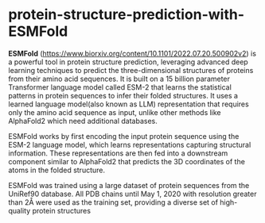 # protein-structure-prediction-with-ESMFold

**ESMFold** (https://www.biorxiv.org/content/10.1101/2022.07.20.500902v2) is a powerful tool in protein structure prediction, leveraging advanced deep learning techniques to predict the three-dimensional structures of proteins from their amino acid sequences. It is built on a 15 billion parameter Transformer language model called ESM-2 that learns the statistical patterns in protein sequences to infer their folded structures. It uses a learned language model(also known as LLM) representation that requires only the amino acid sequence as input, unlike other methods like AlphaFold2 which need additional databases.

ESMFold works by first encoding the input protein sequence using the ESM-2 language model, which learns representations capturing structural information. These representations are then fed into a downstream component similar to AlphaFold2 that predicts the 3D coordinates of the atoms in the folded structure.

ESMFold was trained using a large dataset of protein sequences from the UniRef90 database. All PDB chains until May 1, 2020 with resolution greater than 2Å were used as the training set, providing a diverse set of high-quality protein structures
